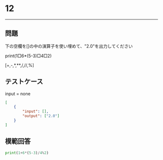 # 12

---
## 問題

下の空欄を[]の中の演算子を使い埋めて、"2.0"を出力してください

print(1□6*(5-3)□4□2)

[+,-,*,**,/,//,%]
## テストケース
input = none
```json
[
	{
		"input": [],
		"output": ["2.0"]
  	}
]
```

## 模範回答
```python
print(1+6*(5-3)/4%2)
```